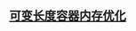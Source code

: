 ## [可变长度容器内存优化](./%E5%8F%AF%E5%8F%98%E9%95%BF%E5%BA%A6%E5%AE%B9%E5%99%A8%E5%86%85%E5%AD%98%E4%BC%98%E5%8C%96.md)